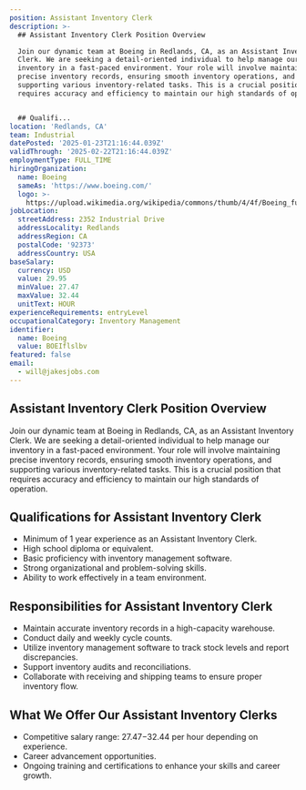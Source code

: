 ```yaml
---
position: Assistant Inventory Clerk
description: >-
  ## Assistant Inventory Clerk Position Overview

  Join our dynamic team at Boeing in Redlands, CA, as an Assistant Inventory
  Clerk. We are seeking a detail-oriented individual to help manage our
  inventory in a fast-paced environment. Your role will involve maintaining
  precise inventory records, ensuring smooth inventory operations, and
  supporting various inventory-related tasks. This is a crucial position that
  requires accuracy and efficiency to maintain our high standards of operation.


  ## Qualifi...
location: 'Redlands, CA'
team: Industrial
datePosted: '2025-01-23T21:16:44.039Z'
validThrough: '2025-02-22T21:16:44.039Z'
employmentType: FULL_TIME
hiringOrganization:
  name: Boeing
  sameAs: 'https://www.boeing.com/'
  logo: >-
    https://upload.wikimedia.org/wikipedia/commons/thumb/4/4f/Boeing_full_logo.svg/2560px-Boeing_full_logo.svg.png
jobLocation:
  streetAddress: 2352 Industrial Drive
  addressLocality: Redlands
  addressRegion: CA
  postalCode: '92373'
  addressCountry: USA
baseSalary:
  currency: USD
  value: 29.95
  minValue: 27.47
  maxValue: 32.44
  unitText: HOUR
experienceRequirements: entryLevel
occupationalCategory: Inventory Management
identifier:
  name: Boeing
  value: BOEIflslbv
featured: false
email:
  - will@jakesjobs.com
---
```




## Assistant Inventory Clerk Position Overview
Join our dynamic team at Boeing in Redlands, CA, as an Assistant Inventory Clerk. We are seeking a detail-oriented individual to help manage our inventory in a fast-paced environment. Your role will involve maintaining precise inventory records, ensuring smooth inventory operations, and supporting various inventory-related tasks. This is a crucial position that requires accuracy and efficiency to maintain our high standards of operation.

## Qualifications for Assistant Inventory Clerk
- Minimum of 1 year experience as an Assistant Inventory Clerk.
- High school diploma or equivalent.
- Basic proficiency with inventory management software.
- Strong organizational and problem-solving skills.
- Ability to work effectively in a team environment.

## Responsibilities for Assistant Inventory Clerk
- Maintain accurate inventory records in a high-capacity warehouse.
- Conduct daily and weekly cycle counts.
- Utilize inventory management software to track stock levels and report discrepancies.
- Support inventory audits and reconciliations.
- Collaborate with receiving and shipping teams to ensure proper inventory flow.

## What We Offer Our Assistant Inventory Clerks
- Competitive salary range: $27.47-$32.44 per hour depending on experience.
- Career advancement opportunities.
- Ongoing training and certifications to enhance your skills and career growth.
